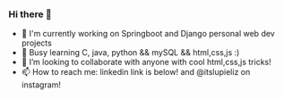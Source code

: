 ### Hi there 👋
- 👋 I'm currently working on Springboot and Django personal web dev projects
- 🌱 Busy learning C, java, python && mySQL && html,css,js :)
- 👯 I’m looking to collaborate with anyone with cool html,css,js tricks!
- 📫 How to reach me: linkedin link is below! and @itslupieliz on instagram!

